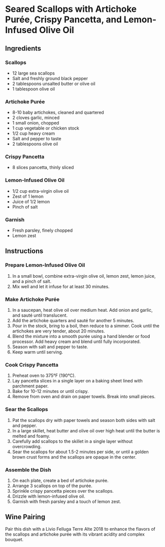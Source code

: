 # Seared Scallops with Artichoke Purée, Crispy Pancetta, and Lemon-Infused Olive Oil

## Ingredients

### Scallops
- 12 large sea scallops
- Salt and freshly ground black pepper
- 2 tablespoons unsalted butter or olive oil
- 1 tablespoon olive oil

### Artichoke Purée
- 8-10 baby artichokes, cleaned and quartered
- 2 cloves garlic, minced
- 1 small onion, chopped
- 1 cup vegetable or chicken stock
- 1/2 cup heavy cream
- Salt and pepper to taste
- 2 tablespoons olive oil

### Crispy Pancetta
- 8 slices pancetta, thinly sliced

### Lemon-Infused Olive Oil
- 1/2 cup extra-virgin olive oil
- Zest of 1 lemon
- Juice of 1/2 lemon
- Pinch of salt

### Garnish
- Fresh parsley, finely chopped
- Lemon zest

## Instructions

### Prepare Lemon-Infused Olive Oil
1. In a small bowl, combine extra-virgin olive oil, lemon zest, lemon juice, and a pinch of salt.
2. Mix well and let it infuse for at least 30 minutes.

### Make Artichoke Purée
1. In a saucepan, heat olive oil over medium heat. Add onion and garlic, and sauté until translucent.
2. Add the artichoke quarters and sauté for another 5 minutes.
3. Pour in the stock, bring to a boil, then reduce to a simmer. Cook until the artichokes are very tender, about 20 minutes.
4. Blend the mixture into a smooth purée using a hand blender or food processor. Add heavy cream and blend until fully incorporated.
5. Season with salt and pepper to taste.
6. Keep warm until serving.

### Cook Crispy Pancetta
1. Preheat oven to 375°F (190°C).
2. Lay pancetta slices in a single layer on a baking sheet lined with parchment paper.
3. Bake for 10-12 minutes or until crispy.
4. Remove from oven and drain on paper towels. Break into small pieces.

### Sear the Scallops
1. Pat the scallops dry with paper towels and season both sides with salt and pepper.
2. In a large skillet, heat butter and olive oil over high heat until the butter is melted and foamy.
3. Carefully add scallops to the skillet in a single layer without overcrowding.
4. Sear the scallops for about 1.5-2 minutes per side, or until a golden brown crust forms and the scallops are opaque in the center.

### Assemble the Dish
1. On each plate, create a bed of artichoke purée.
2. Arrange 3 scallops on top of the purée.
3. Sprinkle crispy pancetta pieces over the scallops.
4. Drizzle with lemon-infused olive oil.
5. Garnish with fresh parsley and a touch of lemon zest.

## Wine Pairing
Pair this dish with a Livio Felluga Terre Alte 2018 to enhance the flavors of the scallops and artichoke purée with its vibrant acidity and complex bouquet.